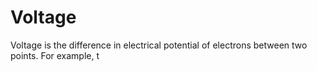 # Voltage

Voltage is the difference in electrical potential of electrons between two points. For example, t